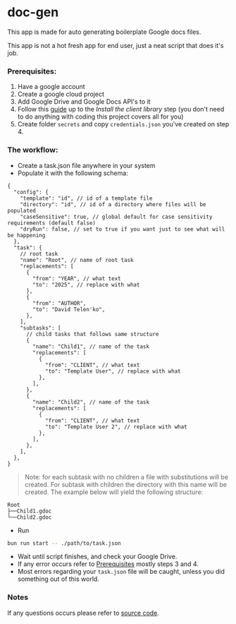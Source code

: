 # doc-gen

This app is made for auto generating boilerplate Google docs files.

This app is not a hot fresh app for end user, just a neat script that does it's job.

### Prerequisites:

1. Have a google account
2. Create a google cloud project
3. Add Google Drive and Google Docs API's to it
4. Follow this
   [guide](https://developers.google.com/docs/api/quickstart/nodejs) up to the
   _Install the client library_ step (you don't need to do anything with coding
   this project covers all for you)
5. Create folder `secrets` and copy `credentials.json` you've created on step 4.

### The workflow:

- Create a task.json file anywhere in your system
- Populate it with the following schema:

```jsonc
{
  "config": {
    "template": "id", // id of a template file
    "directory": "id", // id of a directory where files will be populated
    "caseSensitive": true, // global default for case sensitivity requirements (default false)
    "dryRun": false, // set to true if you want just to see what will be happening
  },
  "task": {
    // root task
    "name": "Root", // name of root task
    "replacements": [
      {
        "from": "YEAR", // what text
        "to": "2025", // replace with what
      },
      {
        "from": "AUTHOR",
        "to": "David Telen'ko",
      },
    ],
    "subtasks": [
      // child tasks that follows same structure
      {
        "name": "Child1", // name of the task
        "replacements": [
          {
            "from": "CLIENT", // what text
            "to": "Template User", // replace with what
          },
        ],
      },
      {
        "name": "Child2", // name of the task
        "replacements": [
          {
            "from": "CLIENT", // what text
            "to": "Template User 2", // replace with what
          },
        ],
      },
    ],
  },
}
```

> Note: for each subtask with no children a file with substitutions will be created. For subtask with children the directory with this name will be created. The example below will yield the following structure:

    Root
    ├──Child1.gdoc
    └──Child2.gdoc

- Run

```bash
bun run start -- ./path/to/task.json
```

- Wait until script finishes, and check your Google Drive.
- If any error occurs refer to [Prerequisites](###Prerequisites) mostly steps 3
  and 4.
- Most errors regarding your `task.json` file will be caught, unless you did
  something out of this world.

### Notes

If any questions occurs please refer to [source code](./src).
